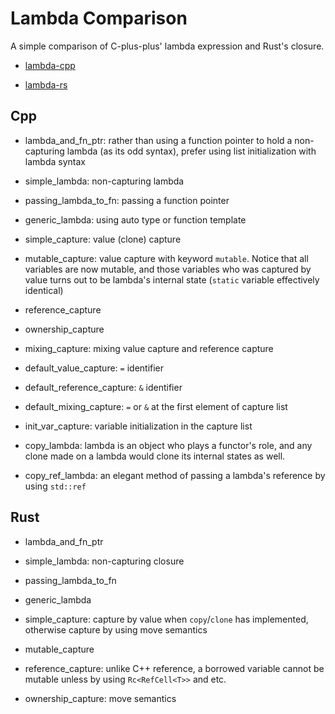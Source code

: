 # Lambda Comparison

A simple comparison of C-plus-plus' lambda expression and Rust's closure.

- [lambda-cpp](./lambda-cpp/main.cpp)

- [lambda-rs](./lambda-rs/src/lib.rs)

## Cpp

- lambda_and_fn_ptr: rather than using a function pointer to hold a non-capturing lambda (as its odd syntax), prefer using list initialization with lambda syntax

- simple_lambda: non-capturing lambda

- passing_lambda_to_fn: passing a function pointer

- generic_lambda: using auto type or function template

- simple_capture: value (clone) capture

- mutable_capture: value capture with keyword `mutable`. Notice that all variables are now mutable, and those variables who was captured by value turns out to be lambda's internal state (`static` variable effectively identical)

- reference_capture

- ownership_capture

- mixing_capture: mixing value capture and reference capture

- default_value_capture: `=` identifier

- default_reference_capture: `&` identifier

- default_mixing_capture: `=` or `&` at the first element of capture list

- init_var_capture: variable initialization in the capture list

- copy_lambda: lambda is an object who plays a functor's role, and any clone made on a lambda would clone its internal states as well.

- copy_ref_lambda: an elegant method of passing a lambda's reference by using `std::ref`

## Rust

- lambda_and_fn_ptr

- simple_lambda: non-capturing closure

- passing_lambda_to_fn

- generic_lambda

- simple_capture: capture by value when `copy`/`clone` has implemented, otherwise capture by using move semantics

- mutable_capture

- reference_capture: unlike C++ reference, a borrowed variable cannot be mutable unless by using `Rc<RefCell<T>>` and etc.

- ownership_capture: move semantics
